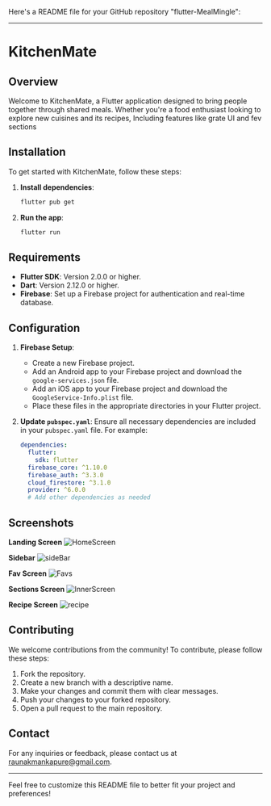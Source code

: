Here's a README file for your GitHub repository "flutter-MealMingle":

---

# KitchenMate

## Overview

Welcome to KitchenMate, a Flutter application designed to bring people together through shared meals. Whether you're a food enthusiast looking to explore new cuisines and its recipes, Including features like grate UI and fev sections

## Installation

To get started with KitchenMate, follow these steps:

1. **Install dependencies**:
    ```bash
    flutter pub get
    ```

2. **Run the app**:
    ```bash
    flutter run
    ```

## Requirements

- **Flutter SDK**: Version 2.0.0 or higher.
- **Dart**: Version 2.12.0 or higher.
- **Firebase**: Set up a Firebase project for authentication and real-time database.

## Configuration

1. **Firebase Setup**:
    - Create a new Firebase project.
    - Add an Android app to your Firebase project and download the `google-services.json` file.
    - Add an iOS app to your Firebase project and download the `GoogleService-Info.plist` file.
    - Place these files in the appropriate directories in your Flutter project.

2. **Update `pubspec.yaml`**:
    Ensure all necessary dependencies are included in your `pubspec.yaml` file. For example:
    ```yaml
    dependencies:
      flutter:
        sdk: flutter
      firebase_core: ^1.10.0
      firebase_auth: ^3.3.0
      cloud_firestore: ^3.1.0
      provider: ^6.0.0
      # Add other dependencies as needed
    ```

## Screenshots
**Landing Screen**
![HomeScreen](https://github.com/raunakmankapure/flutter-kitchen-mate/assets/113294200/b0ba16f3-dc51-403d-b061-96f6573648ff)

**Sidebar**
![sideBar](https://github.com/raunakmankapure/flutter-kitchen-mate/assets/113294200/af5e37c3-d2a2-49fa-b880-646b6b08fd8a)

**Fav Screen**
![Favs](https://github.com/raunakmankapure/flutter-kitchen-mate/assets/113294200/7c4294e9-8732-41a3-8412-d585ee9402e5)

**Sections Screen**
![InnerScreen](https://github.com/raunakmankapure/flutter-kitchen-mate/assets/113294200/83c8a5ab-9915-47a5-9b4b-4e16f602238d)

**Recipe Screen**
![recipe](https://github.com/raunakmankapure/flutter-kitchen-mate/assets/113294200/7229975b-7117-4991-93fc-8fa6d26cc022)

## Contributing

We welcome contributions from the community! To contribute, please follow these steps:

1. Fork the repository.
2. Create a new branch with a descriptive name.
3. Make your changes and commit them with clear messages.
4. Push your changes to your forked repository.
5. Open a pull request to the main repository.

## Contact

For any inquiries or feedback, please contact us at [raunakmankapure@gmail.com](mailto:raunakmankapure@gmail.com).

---

Feel free to customize this README file to better fit your project and preferences!
